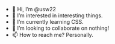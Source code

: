 - 👋 Hi, I’m @usw22
- 👀 I’m interested in interesting things.
- 🌱 I’m currently learning CSS.
- 💞️ I’m looking to collaborate on nothing!
- 📫 How to reach me? Personally.

<!---
usw22/usw22 is a ✨ special ✨ repository because its `README.md` (this file) appears on your GitHub profile.
You can click the Preview link to take a look at your changes.
--->
